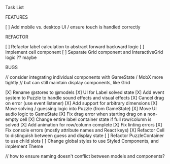 Task List

FEATURES

[ ] Add mobile vs. desktop UI / ensure touch is handled correctly

REFACTOR

[ ] Refactor label calculation to abstract forward backward logic
[ ] Implement cell component
[ ] Separate Grid component and InteractiveGrid logic ?? maybe

BUGS

// consider integrating individual components with GameState / MobX more tightly
//  but can still maintain display components, like Grid



[X] Rename @stores to @models
[X] UI for Label solved state
[X] Add event system to Puzzle to handle sound effects and visual effects
[X] Cancel drag on error (use event listener)
[X] Add support for arbitrary dimensions
[X] Move solving / guessing logic into Puzzle (from GameState)
[X] Move UI audio logic to GameState
[X] Fix drag error when starting drag on a non-empty cell
[X] Change entire label container state if full row/column is solved
[X] Add animation for row/column complete
[X] Fix linting errors
[X] Fix console errors (mostly attribute names and React keys)
[X] Refactor Cell to distinguish between guess and display state
[ ] Refactor PuzzleContainer to use child slots
[ ] Change global styles to use Styled Components, and implement Theme


// how to ensure naming doesn't conflict between models and components?
